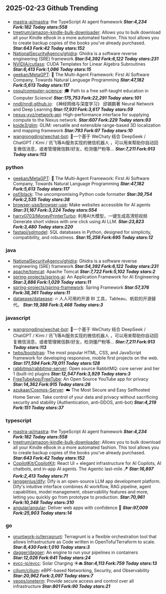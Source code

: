 ## 2025-02-23 Github Trending

### 
* [mastra-ai/mastra](https://github.com/mastra-ai/mastra): the TypeScript AI agent framework ***Star:4,234 Fork:182 Today stars:558***
* [treetrum/amazon-kindle-bulk-downloader](https://github.com/treetrum/amazon-kindle-bulk-downloader): Allows you to bulk download all your Kindle eBook in a more automated fashion. This tool allows you to create backup copies of the books you've already purchased. ***Star:643 Fork:42 Today stars:152***
* [NationalSecurityAgency/ghidra](https://github.com/NationalSecurityAgency/ghidra): Ghidra is a software reverse engineering (SRE) framework ***Star:54,392 Fork:6,122 Today stars:231***
* [NVIDIA/cutlass](https://github.com/NVIDIA/cutlass): CUDA Templates for Linear Algebra Subroutines ***Star:6,413 Fork:1,086 Today stars:15***
* [geekan/MetaGPT](https://github.com/geekan/MetaGPT): 🌟 The Multi-Agent Framework: First AI Software Company, Towards Natural Language Programming ***Star:47,182 Fork:5,613 Today stars:117***
* [ossu/computer-science](https://github.com/ossu/computer-science): 🎓 Path to a free self-taught education in Computer Science! ***Star:175,753 Fork:22,291 Today stars:101***
* [nndl/nndl.github.io](https://github.com/nndl/nndl.github.io): 《神经网络与深度学习》 邱锡鹏著 Neural Network and Deep Learning ***Star:17,931 Fork:3,617 Today stars:59***
* [nexus-xyz/network-api](https://github.com/nexus-xyz/network-api): High-performance interface for supplying compute to the Nexus network. ***Star:607 Fork:229 Today stars:93***
* [koide3/glim](https://github.com/koide3/glim): GLIM: versatile and extensible range-based 3D localization and mapping framework ***Star:793 Fork:97 Today stars:10***
* [wangrongding/wechat-bot](https://github.com/wangrongding/wechat-bot): 🤖一个基于 WeChaty 结合 DeepSeek / ChatGPT / Kimi / 讯飞等Ai服务实现的微信机器人 ，可以用来帮助你自动回复微信消息，或者管理微信群/好友，检测僵尸粉等... ***Star:7,211 Fork:913 Today stars:113***

### python
* [geekan/MetaGPT](https://github.com/geekan/MetaGPT): 🌟 The Multi-Agent Framework: First AI Software Company, Towards Natural Language Programming ***Star:47,182 Fork:5,613 Today stars:117***
* [psf/black](https://github.com/psf/black): The uncompromising Python code formatter ***Star:39,754 Fork:2,535 Today stars:38***
* [browser-use/browser-use](https://github.com/browser-use/browser-use): Make websites accessible for AI agents ***Star:31,167 Fork:3,224 Today stars:554***
* [harry0703/MoneyPrinterTurbo](https://github.com/harry0703/MoneyPrinterTurbo): 利用AI大模型，一键生成高清短视频 Generate short videos with one click using AI LLM. ***Star:23,823 Fork:3,480 Today stars:220***
* [fastapi/sqlmodel](https://github.com/fastapi/sqlmodel): SQL databases in Python, designed for simplicity, compatibility, and robustness. ***Star:15,256 Fork:695 Today stars:12***

### java
* [NationalSecurityAgency/ghidra](https://github.com/NationalSecurityAgency/ghidra): Ghidra is a software reverse engineering (SRE) framework ***Star:54,392 Fork:6,122 Today stars:231***
* [apache/tomcat](https://github.com/apache/tomcat): Apache Tomcat ***Star:7,722 Fork:5,102 Today stars:2***
* [spring-projects/spring-ai](https://github.com/spring-projects/spring-ai): An Application Framework for AI Engineering ***Star:3,886 Fork:1,029 Today stars:11***
* [spring-projects/spring-framework](https://github.com/spring-projects/spring-framework): Spring Framework ***Star:57,376 Fork:38,361 Today stars:11***
* [dataease/dataease](https://github.com/dataease/dataease): 🔥 人人可用的开源 BI 工具，Tableau、帆软的开源替代。 ***Star:19,388 Fork:3,468 Today stars:3***

### javascript
* [wangrongding/wechat-bot](https://github.com/wangrongding/wechat-bot): 🤖一个基于 WeChaty 结合 DeepSeek / ChatGPT / Kimi / 讯飞等Ai服务实现的微信机器人 ，可以用来帮助你自动回复微信消息，或者管理微信群/好友，检测僵尸粉等... ***Star:7,211 Fork:913 Today stars:113***
* [twbs/bootstrap](https://github.com/twbs/bootstrap): The most popular HTML, CSS, and JavaScript framework for developing responsive, mobile first projects on the web. ***Star:171,594 Fork:79,011 Today stars:128***
* [rabbitmq/rabbitmq-server](https://github.com/rabbitmq/rabbitmq-server): Open source RabbitMQ: core server and tier 1 (built-in) plugins ***Star:12,547 Fork:3,929 Today stars:3***
* [FreeTubeApp/FreeTube](https://github.com/FreeTubeApp/FreeTube): An Open Source YouTube app for privacy ***Star:14,362 Fork:915 Today stars:26***
* [azukaar/Cosmos-Server](https://github.com/azukaar/Cosmos-Server): ☁️ The Most Secure and Easy Selfhosted Home Server. Take control of your data and privacy without sacrificing security and stability (Authentication, anti-DDOS, anti-bot) ***Star:4,219 Fork:151 Today stars:37***

### typescript
* [mastra-ai/mastra](https://github.com/mastra-ai/mastra): the TypeScript AI agent framework ***Star:4,234 Fork:182 Today stars:558***
* [treetrum/amazon-kindle-bulk-downloader](https://github.com/treetrum/amazon-kindle-bulk-downloader): Allows you to bulk download all your Kindle eBook in a more automated fashion. This tool allows you to create backup copies of the books you've already purchased. ***Star:643 Fork:42 Today stars:152***
* [CopilotKit/CopilotKit](https://github.com/CopilotKit/CopilotKit): React UI + elegant infrastructure for AI Copilots, AI chatbots, and in-app AI agents. The Agentic last-mile 🪁 ***Star:16,897 Fork:2,413 Today stars:71***
* [langgenius/dify](https://github.com/langgenius/dify): Dify is an open-source LLM app development platform. Dify's intuitive interface combines AI workflow, RAG pipeline, agent capabilities, model management, observability features and more, letting you quickly go from prototype to production. ***Star:70,961 Fork:10,348 Today stars:310***
* [angular/angular](https://github.com/angular/angular): Deliver web apps with confidence 🚀 ***Star:97,009 Fork:25,903 Today stars:14***

### go
* [gruntwork-io/terragrunt](https://github.com/gruntwork-io/terragrunt): Terragrunt is a flexible orchestration tool that allows Infrastructure as Code written in OpenTofu/Terraform to scale. ***Star:8,430 Fork:1,010 Today stars:3***
* [dagger/dagger](https://github.com/dagger/dagger): An engine to run your pipelines in containers ***Star:12,026 Fork:641 Today stars:24***
* [evcc-io/evcc](https://github.com/evcc-io/evcc): Solar Charging ☀️🚘 ***Star:4,113 Fork:759 Today stars:13***
* [cilium/cilium](https://github.com/cilium/cilium): eBPF-based Networking, Security, and Observability ***Star:20,962 Fork:3,097 Today stars:7***
* [veops/oneterm](https://github.com/veops/oneterm): Provide secure access and control over all infrastructure ***Star:801 Fork:90 Today stars:21***
